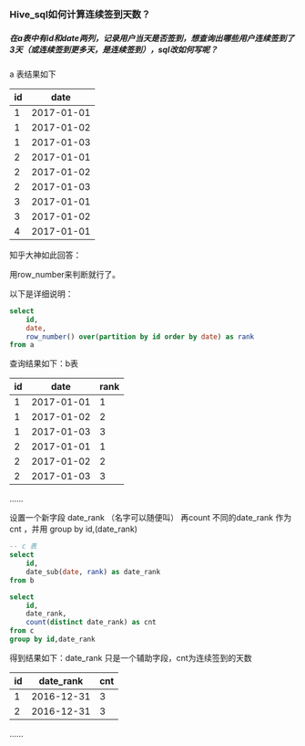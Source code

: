 ### Hive_sql如何计算连续签到天数？
##### 在a表中有id和date两列，记录用户当天是否签到，想查询出哪些用户连续签到了3天（或连续签到更多天，是连续签到），sql改如何写呢？


a 表结果如下

id | date
---|---
1 | 2017-01-01
1 | 2017-01-02
1 | 2017-01-03
2 | 2017-01-01
2 | 2017-01-02
2 | 2017-01-03
3 | 2017-01-01
3 | 2017-01-02
4 | 2017-01-01


知乎大神如此回答：

用row_number来判断就行了。

以下是详细说明：

```sql
select
    id,
    date,
    row_number() over(partition by id order by date) as rank
from a 
```

查询结果如下：b表


id | date | rank
---|---|---
1 | 2017-01-01 | 1
1 | 2017-01-02 | 2
1 | 2017-01-03 | 3
2 | 2017-01-01 | 1
2 | 2017-01-02 | 2
2 | 2017-01-03 | 3

……

设置一个新字段  date_rank （名字可以随便叫）
再count 不同的date_rank 作为cnt ，并用 group by id,(date_rank)

```sql 
-- c 表
select
    id,
    date_sub(date, rank) as date_rank
from b
```

```sql
select
    id,
    date_rank,
    count(distinct date_rank) as cnt
from c
group by id,date_rank
```




得到结果如下：date_rank 只是一个辅助字段，cnt为连续签到的天数


id | date_rank | cnt
---|---|---
1 | 2016-12-31 | 3
2 | 2016-12-31 | 3
……
